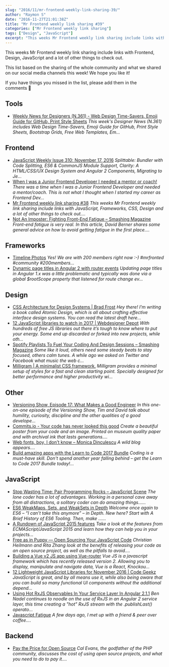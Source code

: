 ```yaml
---
slug: "2016/11/mr-frontend-weekly-link-sharing-39/"
author: "Raymon S"
date: "2016-11-27T21:01:38Z"
title: "Mr Frontend weekly link sharing #39"
categories: ["Mr Frontend weekly link sharing"]
tags: ["Design", "JavaScript"]
excerpt: "This weeks Mr Frontend weekly link sharing include links with Frontend, Design, JavaScript and a lo..."
---
```


This weeks Mr Frontend weekly link sharing include links with Frontend, Design, JavaScript and a lot of other things to check out.

This list based on the sharing of the whole community and what we shared on our social media channels this week! We hope you like it!

If you have things you missed in the list, please add them in the comments 🙂

## Tools

* [Weekly News for Designers (N.361) - Web Design Time-Savers, Emoji Guide for GitHub, Print Style Sheets](http://buff.ly/2eUS2sv "Weekly News for Designers (N.361) - Web Design Time-Savers, Emoji Guide for GitHub, Print Style Sheets") _This week's Designer News (N.361) includes Web Design Time-Savers, Emoji Guide for GitHub, Print Style Sheets, Bootstrap Grids, Free Web Templates, Em..._

## Frontend

* [JavaScript Weekly Issue 310: November 17, 2016](http://buff.ly/2eXkfyT "JavaScript Weekly Issue 310: November 17, 2016") _Splittable: Bundler with Code Splitting, ES6 & CommonJS Module Support, Clarity: A HTML/CSS/UX Design System and Angular 2 Components, Migrating to Je..._
* [When I was a Junior Frontend Developer I needed a mentor or coach!](http://buff.ly/2f7oC5z "When I was a Junior Frontend Developer I needed a mentor or coach!") _There was a time when I was a Junior Frontend Developer and needed a mentor/coach. This is not what I thought when I started my career as Frontend Dev..._
* [Mr Frontend weekly link sharing #38](https://mrfrontend.org/2016/11/mr-frontend-weekly-link-sharing-38/ "Mr Frontend weekly link sharing #38") _This weeks Mr Frontend weekly link sharing include links with JavaScript, Frameworks, CSS, Design and a lot of other things to check out...._
* [Not An Imposter: Fighting Front-End Fatigue – Smashing Magazine](http://buff.ly/2g2w2ZO "Not An Imposter: Fighting Front-End Fatigue – Smashing Magazine") _Front-end fatigue is very real. In this article, David Berner shares some general advice on how to avoid getting fatigue in the first place...._

## Frameworks

* [Timeline Photos](https://www.facebook.com/mrfrontendcommunity/photos/a.504099799795899.1073741828.493241460881733/607034852835726/?type=3 "Timeline Photos") _Yes! We are with 200 members right now :-) #mrfronted #community #200members..._
* [Dynamic page titles in Angular 2 with router events](http://buff.ly/2gbT1lo "Dynamic page titles in Angular 2 with router events") _Updating page titles in Angular 1.x was a little problematic and typically was done via a global $rootScope property that listened for route change ev..._

## Design

* [CSS Architecture for Design Systems | Brad Frost](http://buff.ly/2gaRtdX "CSS Architecture for Design Systems | Brad Frost") _Hey there! I'm writing a book called Atomic Design, which is all about crafting effective interface design systems. You can read the latest draft here..._
* [12 JavaScript libraries to watch in 2017 | Webdesigner Depot](http://buff.ly/2fKhpMP "12 JavaScript libraries to watch in 2017 | Webdesigner Depot") _With hundreds of free JS libraries out there it’s tough to know where to put your energy. Some end up discarded or forked into new projects, while oth..._
* [Spotify Playlists To Fuel Your Coding And Design Sessions – Smashing Magazine](http://buff.ly/2gBBbfj "Spotify Playlists To Fuel Your Coding And Design Sessions – Smashing Magazine") _Some like it loud, others need some steady beats to stay focused, others calm tunes. A while ago we asked on Twitter and Facebook what music the web c..._
* [Milligram | A minimalist CSS framework.](http://buff.ly/2gmsQvl "Milligram | A minimalist CSS framework.") _Milligram provides a minimal setup of styles for a fast and clean starting point. Specially designed for better performance and higher productivity wi..._

## Other

* [Versioning Show, Episode 17: What Makes a Good Engineer](http://buff.ly/2gjabxG "Versioning Show, Episode 17: What Makes a Good Engineer") _In this one-on-one episode of the Versioning Show, Tim and David talk about humility, curiosity, discipline and the other qualities of a good develope..._
* [Commits.io - Your code has never looked this good](http://buff.ly/2fAwf5C "Commits.io - Your code has never looked this good") _Create a beautiful poster from your code and an image. Printed on museum quality paper and with archival ink that lasts generations...._
* [Web fonts, boy, I don't know – Monica Dinculescu](http://buff.ly/2eYEtZ1 "Web fonts, boy, I don't know – Monica Dinculescu") _A wild blog appears...._
* [Build amazing apps with the Learn to Code 2017 Bundle](http://buff.ly/2fEaSjP "Build amazing apps with the Learn to Code 2017 Bundle") _Coding is a must-have skill. Don't spend another year falling behind – get the Learn to Code 2017 Bundle today!..._

## JavaScript

* [Stop Wasting Time: Pair Programming Rocks – JavaScript Scene](http://buff.ly/2ggylv5 "Stop Wasting Time: Pair Programming Rocks – JavaScript Scene") _The lone coder has a lot of advantages. Working in a personal cave away from all distractions, a solitary coder can do amazing things…..._
* [ES6 WeakMaps, Sets, and WeakSets in Depth](http://buff.ly/2g2k9md "ES6 WeakMaps, Sets, and WeakSets in Depth") _Welcome once again to ES6 – “I can’t take this anymore” – in Depth. New here? Start with A Brief History of ES6 Tooling. Then, make …..._
* [A Rundown of JavaScript 2015 features](http://buff.ly/2g2gc0M "A Rundown of JavaScript 2015 features") _Take a look at the features from ECMAScript/JavaScript 2015 and learn how they can help you in your projects..._
* [Free as in Puppy — Open Sourcing Your JavaScript Code](http://buff.ly/2fQmQJQ "Free as in Puppy — Open Sourcing Your JavaScript Code") _Christian Heilmann and Rita Zhang look at the benefits of releasing your code as an open source project, as well as the pitfalls to avoid...._
* [Building a Vue v2 JS app using Vue-router](http://buff.ly/2eYI7lx "Building a Vue v2 JS app using Vue-router") _Vue JS is a javascript framework which has recently released version 2\. Allowing you to display, manipulate and navigate data, Vue is a React, Knockou..._
* [12 Lightweight JavaScript Libraries for November 2016 | Code Geekz](http://buff.ly/2fgsgu4 "12 Lightweight JavaScript Libraries for November 2016 | Code Geekz") _JavaScript is great, and by all means use it, while also being aware that you can build so many functional UI components without the additional depend..._
* [Using Hot RxJS Observables In Your Service Layer In Angular 2.1.1](http://buff.ly/2gyXrXa "Using Hot RxJS Observables In Your Service Layer In Angular 2.1.1") _Ben Nadel continues to noodle on the use of RxJS in an Angular 2 service layer, this time creating a "hot" RxJS stream with the .publishLast() operato..._
* [Javascript Fatigue](http://buff.ly/2gmxCcd "Javascript Fatigue") _A few days ago, I met up with a friend & peer over coffee...._

## Backend

* [Pay the Price for Open Source](http://buff.ly/2fI1vj8 "Pay the Price for Open Source") _Cal Evans, the godfather of the PHP community, discusses the cost of using open source projects, and what you need to do to pay it...._